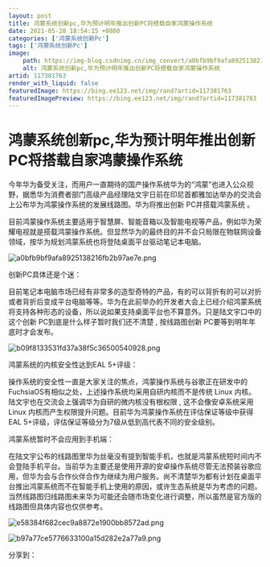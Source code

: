 ```yaml
---
layout: post
title: 鸿蒙系统创新pc,华为预计明年推出创新PC将搭载自家鸿蒙操作系统
date: 2021-05-28 18:54:15 +0800
categories: ['鸿蒙系统创新Pc']
tags: ['鸿蒙系统创新Pc']
image:
    path: https://img-blog.csdnimg.cn/img_convert/a0bfb9bf9afa8925138216fb2b97ae7e.png?x-oss-process=image/resize,m_fixed,h_150
    alt: 鸿蒙系统创新pc,华为预计明年推出创新PC将搭载自家鸿蒙操作系统
artid: 117381763
render_with_liquid: false
featuredImage: https://bing.ee123.net/img/rand?artid=117381763
featuredImagePreview: https://bing.ee123.net/img/rand?artid=117381763
---
```


# 鸿蒙系统创新pc,华为预计明年推出创新PC将搭载自家鸿蒙操作系统

今年华为备受关注，而用户一直期待的国产操作系统华为的“鸿蒙”也进入公众视野，据悉华为消费者部门高级产品经理陆文宇日前在印尼首都雅加达举办的交流会上公布华为鸿蒙操作系统的发展线路图。华为将推出创新 PC并搭载鸿蒙系统 。

目前鸿蒙操作系统主要适用于智慧屏、智能音箱以及智能电视等产品，例如华为荣耀电视就是搭载鸿蒙操作系统。但显然华为的最终目的并不会只局限在物联网设备领域，按华为规划鸿蒙系统也将登陆桌面平台驱动笔记本电脑。

![a0bfb9bf9afa8925138216fb2b97ae7e.png](https://i-blog.csdnimg.cn/blog_migrate/179ce05fa60db1a8e26ce23914c972e5.jpeg)

创新PC具体还是个迷：

目前笔记本电脑市场已经有非常多的造型奇特的产品，有的可以背折有的可以对折或者背折后变成平台电脑等等。华为在此前举办的开发者大会上已经介绍鸿蒙系统将支持各种形态的设备，所以说如果支持桌面平台也不算意外。只是陆文宇口中的这个创新 PC到底是什么样子暂时我们还不清楚 , 按线路图创新 PC要等到明年年底时才会发布。

![b09f8133531fd37a38f5c36500540928.png](https://i-blog.csdnimg.cn/blog_migrate/40107f1cd47126e55906bb8efe452e1d.jpeg)

鸿蒙系统的内核安全性达到EAL 5+评级：

操作系统的安全性一直是大家关注的焦点，鸿蒙操作系统与谷歌正在研发中的FuchsiaOS有相似之处，上述操作系统均采用自研内核而不是传统 Linux 内核。陆文宇也在交流会上强调华为自研的微内核没有根权限 , 这不会像安卓系统采用 Linux 内核而产生权限提升问题。目前华为鸿蒙操作系统在评估保证等级中获得EAL 5+评级，评估保证等级分为7级从低到高代表不同的安全级别。

鸿蒙系统暂时不会应用到手机端：

在陆文宇公布的线路图里华为丝毫没有提到智能手机，也就是鸿蒙系统短时间内不会登陆手机平台。当前华为主要还是使用开源的安卓操作系统尽管无法预装谷歌应用，但华为会与合作伙伴合作为继续为用户服务。尚不清楚华为都有计划在桌面平台推出鸿蒙系统而不在智能手机上使用的原因，或许生态系统是华为考虑的问题。当然线路图归线路图未来华为可能还会随市场变化进行调整，所以虽然是官方版的线路图但具体内容也仅供参考。

![e58384f682cec9a8872e1900bb8572ad.png](https://i-blog.csdnimg.cn/blog_migrate/87e2b61138f391a93c007e006e0629f3.jpeg)

![b97a77ce5776633100a15d282e2a77a9.png](https://i-blog.csdnimg.cn/blog_migrate/e543eae92b0099c9108d0544c609fa8b.jpeg)

分享到：